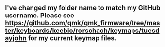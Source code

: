 ## I've changed my folder name to match my GitHub username.  Please see https://github.com/qmk/qmk_firmware/tree/master/keyboards/keebio/rorschach/keymaps/tuesdayjohn for my current keymap files.
